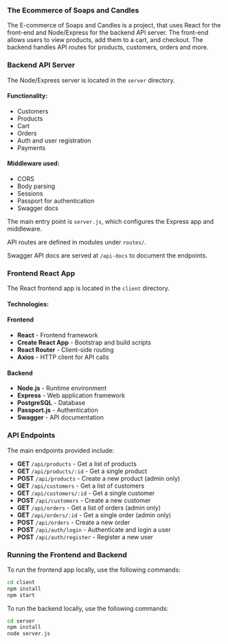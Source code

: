 ### **The Ecommerce of Soaps and Candles**

The E-commerce of Soaps and Candles is a project, that uses React for the front-end and Node/Express for the backend API server. The front-end allows users to view products, add them to a cart, and checkout. The backend handles API routes for products, customers, orders and more.

### **Backend API Server**
The Node/Express server is located in the `server` directory.

#### **Functionality:**
- Customers
- Products
- Cart
- Orders
- Auth and user registration
- Payments

#### **Middleware used:**
- CORS
- Body parsing
- Sessions
- Passport for authentication
- Swagger docs

The main entry point is `server.js`, which configures the Express app and middleware.

API routes are defined in modules under `routes/`.

Swagger API docs are served at `/api-docs` to document the endpoints.

### **Frontend React App**
The React frontend app is located in the `client` directory.

#### **Technologies:**

#### **Frontend**
- **React** - Frontend framework
- **Create React App** - Bootstrap and build scripts
- **React Router** - Client-side routing
- **Axios** - HTTP client for API calls

#### **Backend**
- **Node.js** - Runtime environment
- **Express** - Web application framework
- **PostgreSQL** - Database
- **Passport.js** - Authentication
- **Swagger** - API documentation

### **API Endpoints**
The main endpoints provided include:

- **GET** `/api/products` - Get a list of products
- **GET** `/api/products/:id` - Get a single product
- **POST** `/api/products` - Create a new product (admin only)
- **GET** `/api/customers` - Get a list of customers
- **GET** `/api/customers/:id` - Get a single customer
- **POST** `/api/customers` - Create a new customer
- **GET** `/api/orders` - Get a list of orders (admin only)
- **GET** `/api/orders/:id` - Get a single order (admin only)
- **POST** `/api/orders` - Create a new order
- **POST** `/api/auth/login` - Authenticate and login a user
- **POST** `/api/auth/register` - Register a new user

### **Running the Frontend and Backend**
To run the frontend app locally, use the following commands:

```bash
cd client
npm install
npm start
```
To run the backend locally, use the following commands:
```bash
cd server 
npm install
node server.js
```

